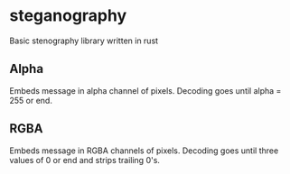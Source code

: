 # steganography
Basic stenography library written in rust

## Alpha
Embeds message in alpha channel of pixels. Decoding goes until alpha = 255 or end.

## RGBA
Embeds message in RGBA channels of pixels. Decoding goes until three values of 0 or end and strips trailing 0's.
